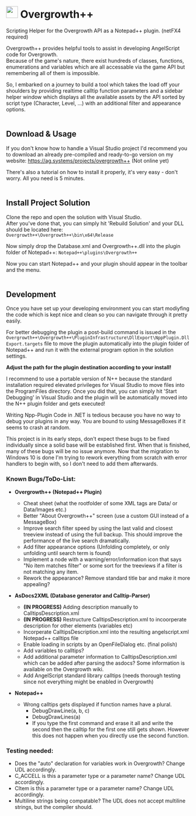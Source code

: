 # <img width=32 height=32 src="Overgrowth++/Resources/rabbit.ico" /> Overgrowth++
Scripting Helper for the Overgrowth API as a Notepad++ plugin. (netFX4 required)

Overgrowth++ provides helpful tools to assist in developing AngelScript code for Overgrowth.<br>
Because of the game's nature, there exist hundreds of classes, functions, enumerations and variables
which are all accessable via the game API but remembering all of them is impossible.

So, I embarked on a journey to build a tool which takes the load off your shoulders by providing
realtime calltip function parameters and a sidebar helper window which displays all the available
assets by the API sorted by script type (Character, Level, ...) with an additional filter and appearance options.
<br><br>

## Download & Usage
If you don't know how to handle a Visual Studio project I'd recommend you to download an
already pre-compiled and ready-to-go version on my website: https://ag.systems/projects/overgrowth++ (Not online yet)

There's also a tutorial on how to install it properly, it's very easy - don't worry.
All you need is 5 minutes.
<br><br>

## Install Project Solution
Clone the repo and open the solution with Visual Studio.<br>
After you've done that, you can simply hit 'Rebuild Solution' and your DLL should be located here:<br>
``Overgrowth++\Overgrowth++\bin\x64\Release``

Now simply drop the Database.xml and Overgrowth++.dll into the plugin folder of Notepad++:
``Notepad++\plugins\Overgrowth++``

Now you can start Notepad++ and your plugin should appear in the toolbar and the menu.
<br><br>

## Development
Once you have set up your developing environment you can start modiyfing the code which is kept
nice and clean so you can navigate through it pretty easily.

For better debugging the plugin a post-build command is issued in the ``Overgrowth++\Overgrowth++\PluginInfrastructure\DllExport\NppPlugin.DllExport.targets`` file to move the plugin automatically into the plugin folder of Notepad++ and run it with the external program option in the solution settings.

**Adjust the path for the plugin destination according to your install!**

I recommend to use a portable version of N++ because the standard installation required elevated privileges for Visual Studio to move files into the ProgramFiles directory.
Once you did that, you can simply hit 'Start Debugging' in Visual Studio and the plugin will be automatically moved into the N++ plugin folder and gets executed!

Writing Npp-Plugin Code in .NET is tedious because you have no way to debug your plugins in any way.
You are bound to using MessageBoxes if it seems to crash at random.
<br>

This project is in its early steps, don't expect these bugs to be fixed individually since a solid base will be established first.
When that is finished, many of these bugs will be no issue anymore.
Now that the migration to Windows 10 is done I'm trying to rework everything from scratch with error handlers to begin with, so I don't need to add them afterwards.

 ### Known Bugs/ToDo-List:

- **Overgrowth++ (Notepad++ Plugin)**
  - Cheat sheet (what the rootfolder of some XML tags are Data/ or Data/Images etc.)
  - Better "About Overgrowth++" screen (use a custom GUI instead of a MessageBox)
  - Improve search filter speed by using the last valid and closest treeview instead of using the full backup. This should improve the performance of the live search dramatically.
  - Add filter appearance options (Unfolding completely, or only unfolding until search term is found)
  - Implement a node with a warning/error/information icon that says "No item matches filter" or some sort for the treeviews if a filter is not matching any item.
  - Rework the appearance? Remove standard title bar and make it more appealing?

- **AsDocs2XML (Database generator and Calltip-Parser)**
  - **(IN PROGRESS)** Adding description manually to CalltipsDescription.xml
  - **(IN PROGRESS)** Restructure CalltipsDescription.xml to incoorperate description for other elements (variables etc)
  - Incorperate CalltipsDescription.xml into the resulting angelscript.xml Notepad++ calltips file 
  - Enable loading in scripts by an OpenFileDialog etc. (final polish)
  - Add variables to calltips?
  - Add additional parameter information to CalltipsDescription.xml which can be added after parsing the asdocs? Some information is available on the Overgrowth wiki.
  - Add AngelScript standard library calltips (needs thorough testing since not everything might be enabled in Overgrowth)

- **Notepad++**
  - Wrong calltips gets displayed if function names have a plural.
    - DebugDrawLine(a, b, c)
    - DebugDrawLines(a)
    - If you type the first command and erase it all and write the second then the calltip for the first one still gets shown. However this does not happen when you directly use the second function.

### Testing needed:
- Does the "auto" declaration for variables work in Overgrowth? Change UDL accordingly.
- C_ACCELL is this a parameter type or a parameter name? Change UDL accordingly.
- CItem is this a parameter type or a parameter name? Change UDL accordingly.
- Multiline strings being compatable? The UDL does not accept multiline strings, but the compiler should.